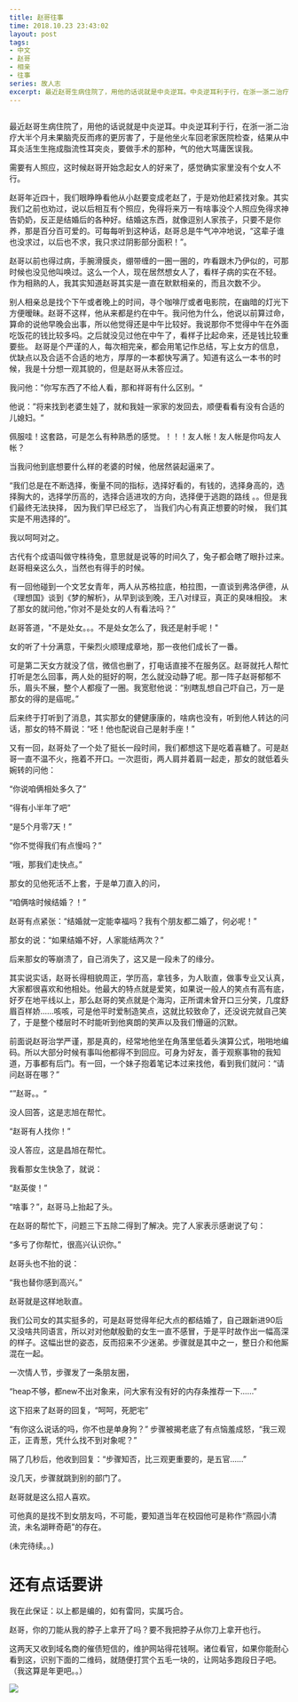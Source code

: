 ```yaml
---
title: 赵哥往事
time: 2018.10.23 23:43:02
layout: post
tags:
- 中文
- 赵哥
- 相亲
- 往事
series: 故人志
excerpt: 最近赵哥生病住院了，用他的话说就是中炎逆耳。中炎逆耳利于行，在浙一浙二治疗大半个月未果脑壳反而疼的更厉害了，于是他坐火车回老家医院检查，结果从中耳炎活生生拖成脂流性耳突炎，要做手术的那种，气的他大骂庸医误我。
---
```

<div style='margin:0 auto;width:0px;height:0px;overflow:hidden;'>
<img src="http://blog.zhangweixiang.com/img/2018-10-23-levi-old-things/levi.jpg" title="微信分享缩略图" width='700'>
</div>

最近赵哥生病住院了，用他的话说就是中炎逆耳。中炎逆耳利于行，在浙一浙二治疗大半个月未果脑壳反而疼的更厉害了，于是他坐火车回老家医院检查，结果从中耳炎活生生拖成脂流性耳突炎，要做手术的那种，气的他大骂庸医误我。

需要有人照应，这时候赵哥开始念起女人的好来了，感觉确实家里没有个女人不行。

赵哥年近四十，我们眼睁睁看他从小赵要变成老赵了，于是劝他赶紧找对象。其实我们之前也劝过，说以后相互有个照应，免得将来万一有啥事没个人照应免得求神告奶奶，反正是结婚后的各种好。结婚这东西，就像逗别人家孩子，只要不是你养，那是百分百可爱的。可每每听到这种话，赵哥总是牛气冲冲地说，“这辈子谁也没求过，以后也不求，我只求过阴影部分面积！”。

赵哥以前也得过病，手腕滑膜炎，绷带缠的一圈一圈的，咋看跟木乃伊似的，可那时候也没见他叫唤过。这么一个人，现在居然想女人了，看样子病的实在不轻。
作为相熟的人，我其实知道赵哥其实是一直在默默相亲的，而且次数不少。

别人相亲总是找个下午或者晚上的时间，寻个咖啡厅或者电影院，在幽暗的灯光下方便暧昧。赵哥不这样，他从来都是约在中午。我问他为什么，他说以前算过命，算命的说他早晚会出事，所以他觉得还是中午比较好。我说那你不觉得中午在外面吃饭花的钱比较多吗。之后就没见过他在中午了，看样子比起命来，还是钱比较重要些。
赵哥是个严谨的人，每次相完亲，都会用笔记作总结，写上女方的信息，优缺点以及合适不合适的地方，厚厚的一本都快写满了。知道有这么一本书的时候，我是十分想一观其貌的，但是赵哥从未答应过。

我问他：”你写东西了不给人看，那和祥哥有什么区别。“

他说：”将来找到老婆生娃了，就和我娃一家家的发回去，顺便看看有没有合适的儿媳妇。“

佩服哇！这套路，可是怎么有种熟悉的感觉。！！！友人帐！友人帐是你吗友人帐？

当我问他到底想要什么样的老婆的时候，他居然装起逼来了。

“我们总是在不断选择，衡量不同的指标，选择好看的，有钱的，选择身高的，选择胸大的，选择学历高的，选择合适进攻的方向，选择便于逃跑的路线 。。但是我们最终无法抉择， 因为我们早已经忘了， 当我们内心有真正想要的时候， 我们其实是不用选择的”。

我以呵呵对之。


古代有个成语叫做守株待兔，意思就是说等的时间久了，兔子都会瞎了眼扑过来。赵哥相亲这么久，当然也有得手的时候。

有一回他碰到一个文艺女青年，两人从苏格拉底，柏拉图，一直谈到弗洛伊德，从《理想国》谈到《梦的解析》，从早到谈到晚，王八对绿豆，真正的臭味相投。
末了那女的就问他，”你对不是处女的人有看法吗？“

赵哥答道，"不是处女。。。不是处女怎么了，我还是射手呢！"

女的听了十分满意，干柴烈火顺理成章地，那一夜他们成长了一番。

可是第二天女方就没了信，微信也删了，打电话直接不在服务区。赵哥就托人帮忙打听是怎么回事，两人处的挺好的啊，怎么就没动静了呢。那一阵子赵哥郁郁不乐，眉头不展，整个人都瘦了一圈。我宽慰他说：“别瞎乱想自己吓自己，万一是那女的得的是癌呢。”

后来终于打听到了消息，其实那女的健健康康的，啥病也没有，听到他人转达的问话，那女的特不屑说：“呸！他也配说自己是射手座！”

 
又有一回，赵哥处了一个处了挺长一段时间，我们都想这下是吃着喜糖了。可是赵哥一直不温不火，拖着不开口。一次逛街，两人肩并着肩一起走，那女的就低着头婉转的问他：

“你说咱俩相处多久了”

“得有小半年了吧”

“是5个月零7天！”

“你不觉得我们有点慢吗？”

“哦，那我们走快点。”

那女的见他死活不上套，于是单刀直入的问，

“咱俩啥时候结婚？！” 

赵哥有点紧张：“结婚就一定能幸福吗？我有个朋友都二婚了，何必呢！” 

那女的说：“如果结婚不好，人家能结两次？”

后来那女的等崩溃了，自己消失了，这又是一段未了的缘分。

其实说实话，赵哥长得相貌周正，学历高，拿钱多，为人耿直，做事专业又认真，大家都很喜欢和他相处。他最大的特点就是爱笑，如果说一般人的笑点有高有底，好歹在地平线以上，那么赵哥的笑点就是个海沟，正所谓未曾开口三分笑，几度舒眉百样娇......咳咳，可是他平时爱制造笑点，这就比较致命了，还没说完就自己笑了，于是整个楼层时不时能听到他爽朗的笑声以及我们懵逼的沉默。

前面说赵哥治学严谨，那是真的，经常地他坐在角落里低着头演算公式，啪啪地编码。所以大部分时候有事叫他都得不到回应。可身为好友，善于观察事物的我知道，万事都有后门。有一回，一个妹子抱着笔记本过来找他，看到我们就问：“请问赵哥在哪？”

“”赵哥。。“

没人回答，这是志旭在帮忙。

“赵哥有人找你！”

没人答应，这是昌旭在帮忙。

我看那女生快急了，就说：

“赵英俊！”

“啥事？”，赵哥马上抬起了头。

在赵哥的帮忙下，问题三下五除二得到了解决。完了人家表示感谢说了句：

“多亏了你帮忙，很高兴认识你。” 

赵哥头也不抬的说：

“我也替你感到高兴。”

赵哥就是这样地耿直。

我们公司女的其实挺多的，可是赵哥觉得年纪大点的都结婚了，自己跟新进90后又没啥共同语言，所以对对他献殷勤的女生一直不感冒，于是平时故作出一幅高深的样子。这幅出世的姿态，反而招来不少迷弟。步骤就是其中之一，整日介和他厮混在一起。

一次情人节，步骤发了一条朋友圈，

“heap不够，都new不出对象来，问大家有没有好的内存条推荐一下……” 

这下招来了赵哥的回复，“呵呵，死肥宅”

“有你这么说话的吗，你不也是单身狗？” 步骤被揭老底了有点恼羞成怒，“我三观正，正青葱，凭什么找不到对象呢？” 

隔了几秒后，他收到回复：“步骤知否，比三观更重要的，是五官……”

没几天，步骤就跳到别的部门了。

赵哥就是这么招人喜欢。


可他真的是找不到女朋友吗，不可能，要知道当年在校园他可是称作“燕园小清流，未名湖畔奇葩”的存在。

(未完待续。。)




# 还有点话要讲

我在此保证：以上都是编的，如有雷同，实属巧合。

赵哥，你的刀能从我的脖子上拿开了吗？要不我把脖子从你刀上拿开也行。

这两天又收到域名商的催债短信的，维护网站得花钱啊。诸位看官，如果你能耐心看到这，识别下面的二维码，就随便打赏个五毛一块的，让网站多跑段日子吧。（我这算是年更吧。。）

<img class="book-img" src="{{ site.loadingImg }}" data-src="http://blog.zhangweixiang.com/img/mm_facetoface_collect_qrcode_1455414545364.png" />




